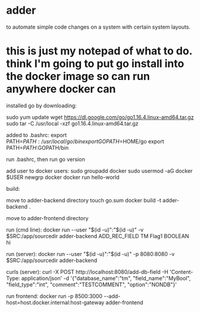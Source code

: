 # adder
to automate simple code changes on a system with certain system layouts.



# this is just my notepad of what to do. think I'm going to put go install into the docker image so can run anywhere docker can
installed go by downloading:

sudo yum update
wget https://dl.google.com/go/go1.16.4.linux-amd64.tar.gz
sudo tar -C /usr/local -xzf go1.16.4.linux-amd64.tar.gz

added to .bashrc:
export PATH=$PATH:/usr/local/go/bin
export GOPATH=$HOME/go
export PATH=$PATH:$GOPATH/bin

run .bashrc, then run
go version



add user to docker users:
sudo groupadd docker
sudo usermod -aG docker $USER
newgrp docker
docker run hello-world

build:

move to adder-backend directory
touch go.sum
docker build -t adder-backend .

move to adder-frontend directory



run (cmd line):
docker run --user "$(id -u)":"$(id -u)" -v $SRC:/app/sourcedir adder-backend ADD_REC_FIELD TM Flag1 BOOLEAN hi

run (server):
docker run --user "$(id -u)":"$(id -u)" -p 8080:8080 -v $SRC:/app/sourcedir adder-backend

curls (server):
curl -X POST http://localhost:8080/add-db-field -H 'Content-Type: application/json' -d '{"database_name":"tm", "field_name":"MyBool", "field_type":"int", "comment":"TESTCOMMENT", "option":"NONDB"}'

run frontend:
docker run -p 8500:3000 --add-host=host.docker.internal:host-gateway adder-frontend



